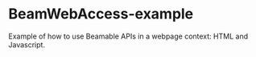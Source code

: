 # BeamWebAccess-example
Example of how to use Beamable APIs in a webpage context: HTML and Javascript.
